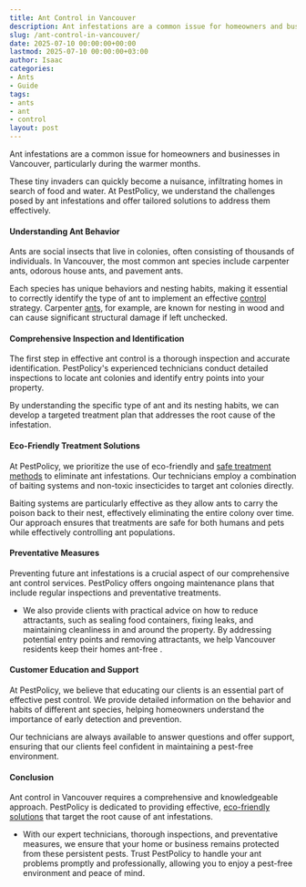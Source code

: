 ```yaml
---
title: Ant Control in Vancouver
description: Ant infestations are a common issue for homeowners and businesses in Vancouver, particularly during the warmer months. These tiny invaders can quickly become...
slug: /ant-control-in-vancouver/
date: 2025-07-10 00:00:00+00:00
lastmod: 2025-07-10 00:00:00+03:00
author: Isaac
categories:
- Ants
- Guide
tags:
- ants
- ant
- control
layout: post
---
```

Ant infestations are a common issue for homeowners and businesses in Vancouver, particularly during the warmer months.

These tiny invaders can quickly become a nuisance, infiltrating homes in search of food and water. At PestPolicy, we understand the challenges posed by ant infestations and offer tailored solutions to address them effectively.
#### Understanding Ant Behavior
Ants are social insects that live in colonies, often consisting of thousands of individuals. In Vancouver, the most common ant species include carpenter ants, odorous house ants, and pavement ants.

Each species has unique behaviors and nesting habits, making it essential to correctly identify the type of ant to implement an effective [control](https://pestpolicy.com/ant-control-in-bellingham/) strategy. Carpenter [ants](https://pestpolicy.com/ant-control-in-federal-way/), for example, are known for nesting in wood and can cause significant structural damage if left unchecked.
#### Comprehensive Inspection and Identification
The first step in effective ant control is a thorough inspection and accurate identification. PestPolicy's experienced technicians conduct detailed inspections to locate ant colonies and identify entry points into your property.

By understanding the specific type of ant and its nesting habits, we can develop a targeted treatment plan that addresses the root cause of the infestation.
#### Eco-Friendly Treatment Solutions
At PestPolicy, we prioritize the use of eco-friendly and
[safe treatment methods](https://ipm.ucanr.edu/PMG/PESTNOTES/pn7411.html)
to eliminate ant infestations. Our technicians employ a combination of baiting systems and non-toxic insecticides to target ant colonies directly.

Baiting systems are particularly effective as they allow ants to carry the poison back to their nest, effectively eliminating the entire colony over time. Our approach ensures that treatments are safe for both humans and pets while effectively controlling ant populations.
#### Preventative Measures
Preventing future ant infestations is a crucial aspect of our comprehensive ant control services. PestPolicy offers ongoing maintenance plans that include regular inspections and preventative treatments.
- We also provide clients with practical advice on how to reduce attractants, such as sealing food containers, fixing leaks, and maintaining cleanliness in and around the property.
By addressing potential entry points and removing attractants, we help Vancouver residents
keep their homes ant-free
.
#### Customer Education and Support
At PestPolicy, we believe that educating our clients is an essential part of effective pest control. We provide detailed information on the behavior and habits of different ant species, helping homeowners understand the importance of early detection and prevention.

Our technicians are always available to answer questions and offer support, ensuring that our clients feel confident in maintaining a pest-free environment.
#### Conclusion
Ant control in Vancouver requires a comprehensive and knowledgeable approach. PestPolicy is dedicated to providing effective,
[eco-friendly solutions](https://pestpolicy.com/how-much-does-an-ant-exterminator-cost/)
that target the root cause of ant infestations.
- With our expert technicians, thorough inspections, and preventative measures, we ensure that your home or business remains protected from these persistent pests.
Trust PestPolicy to handle your ant problems promptly and professionally, allowing you to enjoy a pest-free environment and peace of mind.
